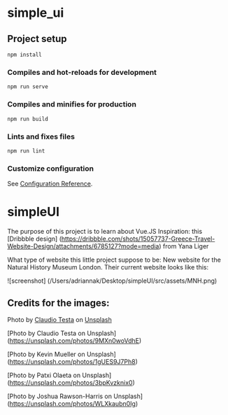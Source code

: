 # simple_ui

## Project setup
```
npm install
```

### Compiles and hot-reloads for development
```
npm run serve
```

### Compiles and minifies for production
```
npm run build
```

### Lints and fixes files
```
npm run lint
```

### Customize configuration
See [Configuration Reference](https://cli.vuejs.org/config/).
# simpleUI
The purpose of this project is to learn about Vue.JS
Inspiration: this [Dribbble design] (https://dribbble.com/shots/15057737-Greece-Travel-Website-Design/attachments/6785127?mode=media)  from Yana Liger

What type of website this little project suppose to be: 
New website for the Natural History Museum London. Their current website looks like this: 

![screenshot] (/Users/adriannak/Desktop/simpleUI/src/assets/MNH.png)

## Credits for the images: 
Photo by <a href="https://unsplash.com/@claudiotesta?utm_source=unsplash&utm_medium=referral&utm_content=creditCopyText">Claudio Testa</a> on <a href="https://unsplash.com/?utm_source=unsplash&utm_medium=referral&utm_content=creditCopyText">Unsplash</a>
  
[Photo by Claudio Testa on Unsplash] (https://unsplash.com/photos/9MXn0woVdhE)

[Photo by Kevin Mueller on Unsplash] (https://unsplash.com/photos/1gUES9J7Ph8)

[Photo by Patxi Olaeta on Unsplash] (https://unsplash.com/photos/3bpKvzknix0)

[Photo by Joshua Rawson-Harris on Unsplash] (https://unsplash.com/photos/WLXkaubn0Ig)

